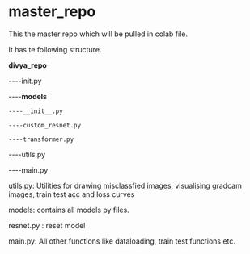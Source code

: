# master_repo

This the master repo which will be pulled in colab file.

It has te following structure.

**divya_repo**

----init.py

----**models**

    ----__init__.py
    
    ----custom_resnet.py
    
    ----transformer.py
    
----utils.py

----main.py

utils.py: Utilities for drawing misclassfied images, visualising gradcam images, train test acc and loss curves

models: contains all models py files.

resnet.py : reset model

main.py: All other functions like dataloading, train test functions etc.

  
    
